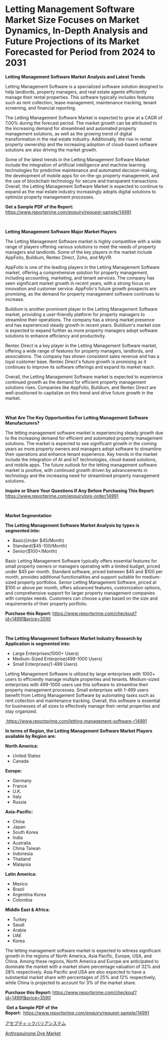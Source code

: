 <p><h1>Letting Management Software Market Size Focuses on Market Dynamics, In-Depth Analysis and Future Projections of its Market Forecasted for Period from 2024 to 2031</h1></p><p><strong>Letting Management Software Market Analysis and Latest Trends</strong></p>
<p><p>Letting Management Software is a specialized software solution designed to help landlords, property managers, and real estate agents efficiently manage their rental properties. This software typically includes features such as rent collection, lease management, maintenance tracking, tenant screening, and financial reporting.</p><p>The Letting Management Software Market is expected to grow at a CAGR of 7.00% during the forecast period. The market growth can be attributed to the increasing demand for streamlined and automated property management solutions, as well as the growing trend of digital transformation in the real estate industry. Additionally, the rise in rental property ownership and the increasing adoption of cloud-based software solutions are also driving the market growth.</p><p>Some of the latest trends in the Letting Management Software Market include the integration of artificial intelligence and machine learning technologies for predictive maintenance and automated decision-making, the development of mobile apps for on-the-go property management, and the use of blockchain technology for secure and transparent transactions. Overall, the Letting Management Software Market is expected to continue to expand as the real estate industry increasingly adopts digital solutions to optimize property management processes.</p></p>
<p><strong>Get a Sample PDF of the Report:&nbsp;</strong> <a href="https://www.reportprime.com/enquiry/request-sample/14991">https://www.reportprime.com/enquiry/request-sample/14991</a></p>
<p>&nbsp;</p>
<p><strong>Letting Management Software Major Market Players</strong></p>
<p><p>The Letting Management Software market is highly competitive with a wide range of players offering various solutions to meet the needs of property managers and landlords. Some of the key players in the market include AppFolio, Buildium, Rentec Direct, Zoho, and MyVR.</p><p>AppFolio is one of the leading players in the Letting Management Software market, offering a comprehensive solution for property management, including accounting, marketing, and tenant services. The company has seen significant market growth in recent years, with a strong focus on innovation and customer service. AppFolio's future growth prospects are promising, as the demand for property management software continues to increase.</p><p>Buildium is another prominent player in the Letting Management Software market, providing a user-friendly platform for property managers to streamline their operations. The company has a strong market presence and has experienced steady growth in recent years. Buildium's market size is expected to expand further as more property managers adopt software solutions to enhance efficiency and productivity.</p><p>Rentec Direct is a key player in the Letting Management Software market, offering a wide range of features for property managers, landlords, and associations. The company has shown consistent sales revenue and has a loyal customer base. Rentec Direct's future growth is promising as it continues to improve its software offerings and expand its market reach.</p><p>Overall, the Letting Management Software market is expected to experience continued growth as the demand for efficient property management solutions rises. Companies like AppFolio, Buildium, and Rentec Direct are well-positioned to capitalize on this trend and drive future growth in the market.</p></p>
<p>&nbsp;</p>
<p><strong>What Are The Key Opportunities For Letting Management Software Manufacturers?</strong></p>
<p><p>The letting management software market is experiencing steady growth due to the increasing demand for efficient and automated property management solutions. The market is expected to see significant growth in the coming years as more property owners and managers adopt software to streamline their operations and enhance tenant experience. Key trends in the market include the integration of AI and IoT technologies, cloud-based solutions, and mobile apps. The future outlook for the letting management software market is positive, with continued growth driven by advancements in technology and the increasing need for streamlined property management solutions.</p></p>
<p><strong>Inquire or Share Your Questions If Any Before Purchasing This Report:</strong> <a href="https://www.reportprime.com/enquiry/pre-order/14991">https://www.reportprime.com/enquiry/pre-order/14991</a></p>
<p>&nbsp;</p>
<p><strong>Market Segmentation</strong></p>
<p><strong>The Letting Management Software Market Analysis by types is segmented into:</strong></p>
<p><ul><li>Basic(Under $45/Month)</li><li>Standard($45-100/Month)</li><li>Senior($100+/Month)</li></ul></p>
<p><p>Basic Letting Management Software typically offers essential features for small property owners or managers operating with a limited budget, priced under $45 per month. Standard software, priced between $45 and $100 per month, provides additional functionalities and support suitable for medium-sized property portfolios. Senior Letting Management Software, priced at $100 or above per month, offers advanced features, customization options, and comprehensive support for larger property management companies with complex needs. Customers can choose a plan based on the size and requirements of their property portfolio.</p></p>
<p><strong>Purchase this Report:&nbsp;</strong><a href="https://www.reportprime.com/checkout?id=14991&price=3590">https://www.reportprime.com/checkout?id=14991&price=3590</a></p>
<p>&nbsp;</p>
<p><strong>The Letting Management Software Market Industry Research by Application is segmented into:</strong></p>
<p><ul><li>Large Enterprises(1000+ Users)</li><li>Medium-Sized Enterprise(499-1000 Users)</li><li>Small Enterprises(1-499 Users)</li></ul></p>
<p><p>Letting Management Software is utilized by large enterprises with 1000+ users to efficiently manage multiple properties and tenants. Medium-sized enterprises with 499-1000 users use this software to streamline their property management processes. Small enterprises with 1-499 users benefit from Letting Management Software by automating tasks such as rent collection and maintenance tracking. Overall, this software is essential for businesses of all sizes to effectively manage their rental properties and stay organized.</p></p>
<p><a href="https://www.reportprime.com/letting-management-software-r14991">&nbsp;https://www.reportprime.com/letting-management-software-r14991</a></p>
<p><strong>In terms of Region, the Letting Management Software Market Players available by Region are:</strong></p>
<p>
    <p> <strong> North America: </strong>
        <ul>
            <li>United States</li>
            <li>Canada</li>
        </ul>
        </p> 
    <p> <strong> Europe: </strong>
        <ul>
            <li>Germany</li>
            <li>France</li>
            <li>U.K.</li>
            <li>Italy</li>
            <li>Russia</li>
        </ul>
        </p> 
    <p> <strong> Asia-Pacific: </strong>
        <ul>
            <li>China</li>
            <li>Japan</li>
            <li>South Korea</li>
            <li>India</li>
            <li>Australia</li>
            <li>China Taiwan</li>
            <li>Indonesia</li>
            <li>Thailand</li>
            <li>Malaysia</li>
        </ul>
        </p> 
    <p> <strong> Latin America: </strong>
        <ul>
            <li>Mexico</li>
            <li>Brazil</li>
            <li>Argentina Korea</li>
            <li>Colombia</li>
        </ul>
        </p> 
    <p> <strong> Middle East & Africa: </strong>
        <ul>
            <li>Turkey</li>
            <li>Saudi</li>
            <li>Arabia</li>
            <li>UAE</li>
            <li>Korea</li>
        </ul>
    </p>
    </p>
<p><p>The letting management software market is expected to witness significant growth in the regions of North America, Asia Pacific, Europe, USA, and China. Among these regions, North America and Europe are anticipated to dominate the market with a market share percentage valuation of 32% and 28% respectively. Asia Pacific and USA are also expected to have a substantial market share with percentages of 25% and 12% respectively, while China is projected to account for 3% of the market share.</p></p>
<p><strong>Purchase this Report: </strong><a href="https://www.reportprime.com/checkout?id=14991&price=3590">https://www.reportprime.com/checkout?id=14991&price=3590</a></p>
<p>&nbsp;<strong>Get a Sample PDF of the Report:&nbsp;&nbsp;</strong><a href="https://www.reportprime.com/enquiry/request-sample/14991">https://www.reportprime.com/enquiry/request-sample/14991</a></p>
<p><strong></strong></p>
<p><p><a href="https://github.com/TysonKub/Market-Research-Report-List-1/blob/main/664161481295.md">アセプティックバリアシステム</a></p><p><a href="https://view.publitas.com/reportprime-1/anthraquinone-dye-market-insight-market-trends-growth-forecasted-from-2024-to-2031/">Anthraquinone Dye Market</a></p></p>